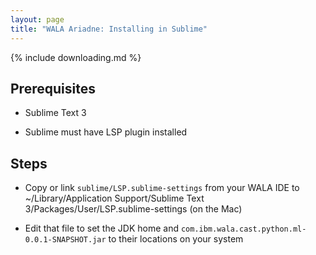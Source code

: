 ```yaml
---
layout: page
title: "WALA Ariadne: Installing in Sublime"
---
```


{% include downloading.md %}

## Prerequisites

* Sublime Text 3

* Sublime must have LSP plugin installed

## Steps

* Copy or link `sublime/LSP.sublime-settings` from your WALA IDE to
  ~/Library/Application Support/Sublime Text 3/Packages/User/LSP.sublime-settings (on the Mac)

* Edit that file to set the JDK home and `com.ibm.wala.cast.python.ml-0.0.1-SNAPSHOT.jar` to their locations on your system

